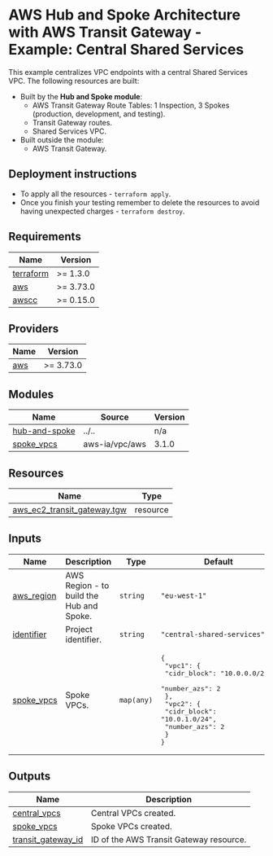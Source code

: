 <!-- BEGIN_TF_DOCS -->
# AWS Hub and Spoke Architecture with AWS Transit Gateway - Example: Central Shared Services

This example centralizes VPC endpoints with a central Shared Services VPC. The following resources are built:

- Built by the **Hub and Spoke module**:
  - AWS Transit Gateway Route Tables: 1 Inspection, 3 Spokes (production, development, and testing).
  - Transit Gateway routes.
  - Shared Services VPC.
- Built outside the module:
  - AWS Transit Gateway.

## Deployment instructions

* To apply all the resources - `terraform apply`.
* Once you finish your testing remember to delete the resources to avoid having unexpected charges - `terraform destroy`.

## Requirements

| Name | Version |
|------|---------|
| <a name="requirement_terraform"></a> [terraform](#requirement\_terraform) | >= 1.3.0 |
| <a name="requirement_aws"></a> [aws](#requirement\_aws) | >= 3.73.0 |
| <a name="requirement_awscc"></a> [awscc](#requirement\_awscc) | >= 0.15.0 |

## Providers

| Name | Version |
|------|---------|
| <a name="provider_aws"></a> [aws](#provider\_aws) | >= 3.73.0 |

## Modules

| Name | Source | Version |
|------|--------|---------|
| <a name="module_hub-and-spoke"></a> [hub-and-spoke](#module\_hub-and-spoke) | ../.. | n/a |
| <a name="module_spoke_vpcs"></a> [spoke\_vpcs](#module\_spoke\_vpcs) | aws-ia/vpc/aws | 3.1.0 |

## Resources

| Name | Type |
|------|------|
| [aws_ec2_transit_gateway.tgw](https://registry.terraform.io/providers/hashicorp/aws/latest/docs/resources/ec2_transit_gateway) | resource |

## Inputs

| Name | Description | Type | Default | Required |
|------|-------------|------|---------|:--------:|
| <a name="input_aws_region"></a> [aws\_region](#input\_aws\_region) | AWS Region - to build the Hub and Spoke. | `string` | `"eu-west-1"` | no |
| <a name="input_identifier"></a> [identifier](#input\_identifier) | Project identifier. | `string` | `"central-shared-services"` | no |
| <a name="input_spoke_vpcs"></a> [spoke\_vpcs](#input\_spoke\_vpcs) | Spoke VPCs. | `map(any)` | <pre>{<br>  "vpc1": {<br>    "cidr_block": "10.0.0.0/24",<br>    "number_azs": 2<br>  },<br>  "vpc2": {<br>    "cidr_block": "10.0.1.0/24",<br>    "number_azs": 2<br>  }<br>}</pre> | no |

## Outputs

| Name | Description |
|------|-------------|
| <a name="output_central_vpcs"></a> [central\_vpcs](#output\_central\_vpcs) | Central VPCs created. |
| <a name="output_spoke_vpcs"></a> [spoke\_vpcs](#output\_spoke\_vpcs) | Spoke VPCs created. |
| <a name="output_transit_gateway_id"></a> [transit\_gateway\_id](#output\_transit\_gateway\_id) | ID of the AWS Transit Gateway resource. |
<!-- END_TF_DOCS -->